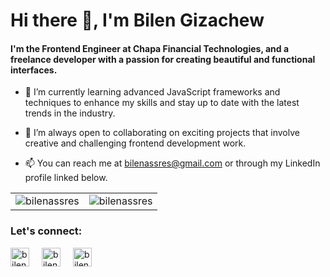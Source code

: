 
<h1>Hi there 👋, I'm Bilen Gizachew</h1>
<h4>I'm the  Frontend Engineer at Chapa Financial Technologies, and a freelance developer with a passion for creating beautiful and functional interfaces.</h4>

- 🌱 I’m currently learning advanced JavaScript frameworks and techniques to enhance my skills and stay up to date with the latest trends in the industry.

- 👯 I’m always open to collaborating on exciting projects that involve creative and challenging frontend development work.

- 📫 You can reach me at bilenassres@gmail.com or through my LinkedIn profile linked below.

<!-- - ⚡ Fun fact about me: I'm a cohost of a podcast, and love exploring ideas and concepts that challenge the way we think about the world.
 -->

<table>
  <tr>
<td><img align="center"  src="https://github-readme-streak-stats.herokuapp.com/?user=bilenassres&" alt="bilenassres" /></td>
<td><img align="center" src="https://github-readme-stats.vercel.app/api/top-langs?username=bilenassres&show_icons=true&locale=en&layout=compact" alt="bilenassres" /></td>
</tr>
</table>
</div>
<h3>Let's connect:</h3>
<p>
<a href="https://codepen.io/bilenassres" target="blank"><img align="center" src="https://raw.githubusercontent.com/rahuldkjain/github-profile-readme-generator/master/src/images/icons/Social/codepen.svg" alt="bilenassres" height="30" width="30" /></a>
<a href="https://twitter.com/bilengizachew" target="blank" style="margin-left: 1rem;"><img align="center" src="https://raw.githubusercontent.com/rahuldkjain/github-profile-readme-generator/master/src/images/icons/Social/twitter.svg" alt="bilengizachew" height="30" width="30" /></a>
<a href="https://linkedin.com/in/bilengizachew" target="blank" style="margin-left: 1rem;"><img align="center" src="https://raw.githubusercontent.com/rahuldkjain/github-profile-readme-generator/master/src/images/icons/Social/linked-in-alt.svg" alt="bilengizachew" height="30" width="30" /></a>
</p>
